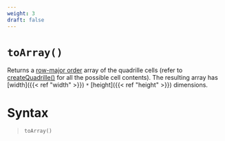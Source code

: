 ```yaml
---
weight: 3
draft: false
---
```


# `toArray()`

Returns a [row-major order](https://en.wikipedia.org/wiki/Row-_and_column-major_order) array of the quadrille cells (refer to [createQuadrille()](/docs/p5-fx/create_quadrille) for all the possible cell contents). The resulting array has [width]({{< ref "width" >}}) `*` [height]({{< ref "height" >}}) dimensions.

# Syntax

> `toArray()`